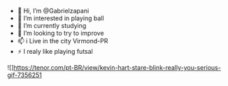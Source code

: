 - 👋 Hi, I’m @Gabrielzapani
- 👀 I’m interested in playing ball
- 🌱 I’m currently studying
- 💞️ I’m looking to try to improve 
- 📫 i Live in the city Virmond-PR
- ⚡ I realy like playing futsal

<!---
Gabrielzapani/Gabrielzapani is a ✨ special ✨ repository because its `README.md` (this file) appears on your GitHub profile.
You can click the Preview link to take a look at your changes.
--->
![]https://tenor.com/pt-BR/view/kevin-hart-stare-blink-really-you-serious-gif-7356251
